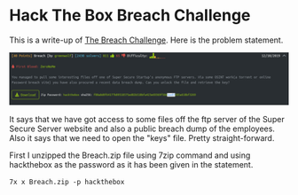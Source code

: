 <h1>Hack The Box Breach Challenge</h1>

This is a write-up of [The Breach Challenge](https://www.hackthebox.eu/home/challenges/OSINT#). Here is the problem statement.

![Statement](https://github.com/R00TH4UNT/Hack-The-Box/blob/master/OSINT/Breach/Screenshot_2020-06-27_20-43-09.png)

It says that we have got access to some files off the ftp server of the Super Secure Server website and also a public breach dump of the employees. Also it says that we need to open the "keys" file. Pretty straight-forward.

First I unzipped the Breach.zip file using 7zip command and using hackthebox as the password as it has been given in the statement.
```
7x x Breach.zip -p hackthebox
```
